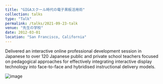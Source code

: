 ```yaml
---
title: "GIGAスクール時代の電子黒板活用術"
collection: talks
type: "Talk"
permalink: /talks/2021-09-23-talk
venue: "先生の学校"
date: 2012-03-01
location: "San Francisco, California"
---
```


Delivered an interactive online professional development session in Japanese to over 120 Japanese public and private school teachers focused on pedagogical approaches for effectively integrating interactive display technology into face-to-face and hybridised instructional delivery models.

![image](https://github.com/user-attachments/assets/228ee654-d07e-438a-a268-d451ed127a10)
